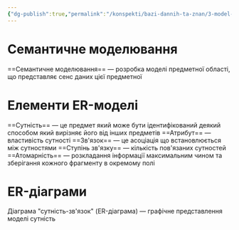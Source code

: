 ```yaml
---
{"dg-publish":true,"permalink":"/konspekti/bazi-dannih-ta-znan/3-model-sutnist-zv-yazok/"}
---
```



# Семантичне моделювання

==Семантичне моделювання== — розробка моделі предметної області, що представляє сенс даних цієї предметної

# Елементи ER-моделі

==Сутність== — це предмет який може бути ідентифікований деякий способом який вирізняє його від інших предметів
==Атрибут== — властивість сутності
==Зв'язок== — це асоціація що встановлюється між сутностями
==Ступінь зв'язку== — кількість пов'язаних сутностей
==Атомарність== — розкладання інформації максимальним чином та зберігання кожного фрагменту в окремому полі

# ER-діаграми

Діаграма "сутність-зв'язок" (ER-діаграма) — графічне представлення моделі сутність
